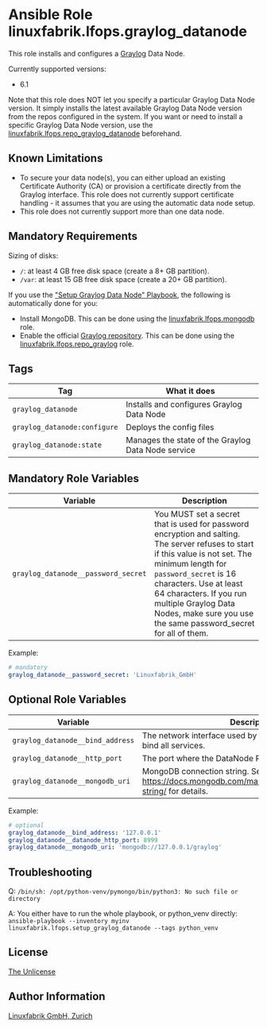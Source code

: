 # Ansible Role linuxfabrik.lfops.graylog_datanode

This role installs and configures a [Graylog](https://www.graylog.org) Data Node.

Currently supported versions:
* 6.1

Note that this role does NOT let you specify a particular Graylog Data Node version. It simply installs the latest available Graylog Data Node version from the repos configured in the system. If you want or need to install a specific Graylog Data Node version, use the [linuxfabrik.lfops.repo_graylog_datanode](https://github.com/Linuxfabrik/lfops/tree/main/roles/repo_graylog_datanode) beforehand.


## Known Limitations

* To secure your data node(s), you can either upload an existing Certificate Authority (CA) or provision a certificate directly from the Graylog interface. This role does not currently support certificate handling - it assumes that you are using the automatic data node setup.
* This role does not currently support more than one data node.


## Mandatory Requirements

Sizing of disks:

* `/`: at least 4 GB free disk space (create a 8+ GB partition).
* `/var`: at least 15 GB free disk space (create a 20+ GB partition).

If you use the ["Setup Graylog Data Node" Playbook](https://github.com/Linuxfabrik/lfops/blob/main/playbooks/setup_graylog_datanode.yml), the following is automatically done for you:

* Install MongoDB. This can be done using the [linuxfabrik.lfops.mongodb](https://github.com/Linuxfabrik/lfops/tree/main/roles/mongodb) role.
* Enable the official [Graylog repository](https://docs.graylog.org/docs/centos). This can be done using the [linuxfabrik.lfops.repo_graylog](https://github.com/Linuxfabrik/lfops/tree/main/roles/repo_graylog) role.


## Tags

| Tag                           | What it does                                    |
| ---                           | ------------                                    |
| `graylog_datanode`            | Installs and configures Graylog Data Node          |
| `graylog_datanode:configure`  | Deploys the config files |
| `graylog_datanode:state`      | Manages the state of the Graylog Data Node service |


## Mandatory Role Variables

| Variable | Description |
| -------- | ----------- |
| `graylog_datanode__password_secret` | You MUST set a secret that is used for password encryption and salting. The server refuses to start if this value is not set. The minimum length for `password_secret` is 16 characters. Use at least 64 characters. If you run multiple Graylog Data Nodes, make sure you use the same password_secret for all of them. |

Example:
```yaml
# mandatory
graylog_datanode__password_secret: 'Linuxfabrik_GmbH'
```


## Optional Role Variables

| Variable | Description | Default Value |
| -------- | ----------- | ------------- |
| `graylog_datanode__bind_address` | The network interface used by the Graylog DataNode to bind all services. | `'127.0.0.1'` |
| `graylog_datanode__http_port`    | The port where the DataNode REST api is listening. | `8999` |
| `graylog_datanode__mongodb_uri`  | MongoDB connection string. See https://docs.mongodb.com/manual/reference/connection-string/ for details. | `'mongodb://127.0.0.1/graylog'` |

Example:
```yaml
# optional
graylog_datanode__bind_address: '127.0.0.1'
graylog_datanode__datanode_http_port: 8999
graylog_datanode__mongodb_uri: 'mongodb://127.0.0.1/graylog'
```


## Troubleshooting

Q: `/bin/sh: /opt/python-venv/pymongo/bin/python3: No such file or directory`

A: You either have to run the whole playbook, or python_venv directly: `ansible-playbook --inventory myinv linuxfabrik.lfops.setup_graylog_datanode --tags python_venv`


## License

[The Unlicense](https://unlicense.org/)


## Author Information

[Linuxfabrik GmbH, Zurich](https://www.linuxfabrik.ch)
